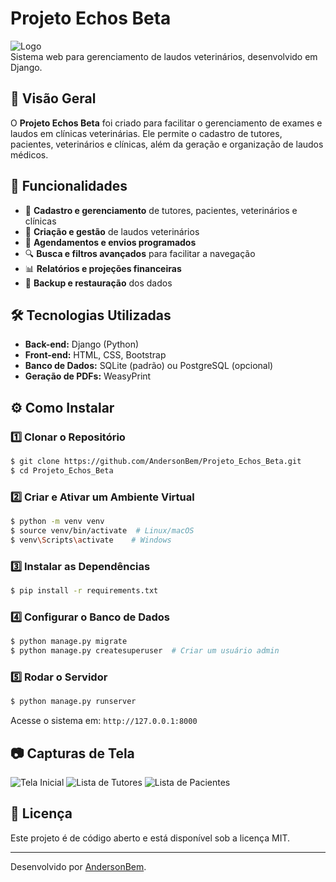 # Projeto Echos Beta

![Logo](caminho/para/logo.png)  
Sistema web para gerenciamento de laudos veterinários, desenvolvido em Django.

## 📌 Visão Geral
O **Projeto Echos Beta** foi criado para facilitar o gerenciamento de exames e laudos em clínicas veterinárias. Ele permite o cadastro de tutores, pacientes, veterinários e clínicas, além da geração e organização de laudos médicos.

## 🚀 Funcionalidades
- 🏥 **Cadastro e gerenciamento** de tutores, pacientes, veterinários e clínicas
- 📄 **Criação e gestão** de laudos veterinários
- 📅 **Agendamentos e envios programados**
- 🔍 **Busca e filtros avançados** para facilitar a navegação
- 📊 **Relatórios e projeções financeiras**
- 🔄 **Backup e restauração** dos dados

## 🛠️ Tecnologias Utilizadas
- **Back-end:** Django (Python)
- **Front-end:** HTML, CSS, Bootstrap
- **Banco de Dados:** SQLite (padrão) ou PostgreSQL (opcional)
- **Geração de PDFs:** WeasyPrint

## ⚙️ Como Instalar

### 1️⃣ Clonar o Repositório
```bash
$ git clone https://github.com/AndersonBem/Projeto_Echos_Beta.git
$ cd Projeto_Echos_Beta
```

### 2️⃣ Criar e Ativar um Ambiente Virtual
```bash
$ python -m venv venv
$ source venv/bin/activate  # Linux/macOS
$ venv\Scripts\activate    # Windows
```

### 3️⃣ Instalar as Dependências
```bash
$ pip install -r requirements.txt
```

### 4️⃣ Configurar o Banco de Dados
```bash
$ python manage.py migrate
$ python manage.py createsuperuser  # Criar um usuário admin
```

### 5️⃣ Rodar o Servidor
```bash
$ python manage.py runserver
```
Acesse o sistema em: `http://127.0.0.1:8000`

## 📷 Capturas de Tela
![Tela Inicial](caminho/para/tela_inicial.png)
![Lista de Tutores](caminho/para/lista_tutores.png)
![Lista de Pacientes](caminho/para/lista_pacientes.png)

## 📜 Licença
Este projeto é de código aberto e está disponível sob a licença MIT.

---
Desenvolvido por [AndersonBem](https://github.com/AndersonBem).

